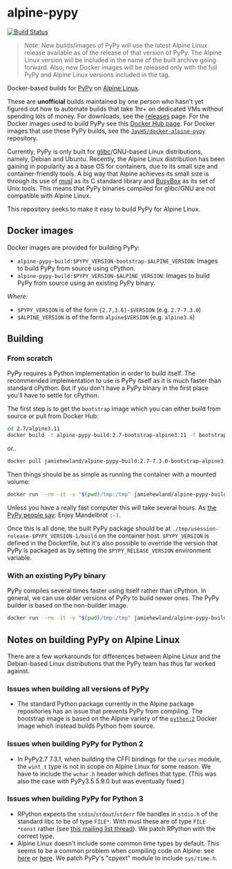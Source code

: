 # alpine-pypy

[![Build Status](https://img.shields.io/travis/JayH5/alpine-pypy/master.svg)](https://travis-ci.org/JayH5/alpine-pypy)

> *Note:* New builds/images of PyPy will use the latest Alpine Linux release available as of the release of that version of PyPy. The Alpine Linux version will be included in the name of the built archive going forward. Also, new Docker images will be released only with the full PyPy and Alpine Linux versions included in the tag.

Docker-based builds for [PyPy](http://pypy.org) on [Alpine Linux](http://www.alpinelinux.org).

These are **unofficial** builds maintained by one person who hasn't yet figured out how to automate builds that take 1hr+ on dedicated VMs without spending lots of money. For downloads, see the [releases](https://github.com/JayH5/alpine-pypy/releases) page. For the Docker images used to build PyPy see this [Docker Hub page](https://hub.docker.com/r/jamiehewland/alpine-pypy-build/). For Docker images that use these PyPy builds, see the [`JayH5/docker-alpine-pypy`](https://github.com/JayH5/docker-alpine-pypy/) repository.

Currently, PyPy is only built for [glibc](https://www.gnu.org/software/libc/)/GNU-based Linux distributions, namely, Debian and Ubuntu. Recently, the Alpine Linux distribution has been gaining in popularity as a base OS for containers, due to its small size and container-friendly tools. A big way that Alpine achieves its small size is through its use of [musl](https://www.musl-libc.org) as its C standard library and [BusyBox](https://busybox.net) as its set of Unix tools. This means that PyPy binaries compiled for glibc/GNU are not compatible with Alpine Linux.

This repository seeks to make it easy to build PyPy for Alpine Linux.

## Docker images

Docker images are provided for building PyPy:

* `alpine-pypy-build:$PYPY_VERSION-bootstrap-$ALPINE_VERSION`: Images to build PyPy from source using cPython.
* `alpine-pypy-build:$PYPY_VERSION-$ALPINE_VERSION`: Images to build PyPy from source using an existing PyPy binary.

*Where:*

* `$PYPY_VERSION` is of the form `{2.7,3.6}-$VERSION` (e.g. `2.7-7.3.0`)
* `$ALPINE_VERSION` is of the form `alpine$VERSION` (e.g. `alpine3.6`)

## Building

### From scratch

PyPy requires a Python implementation in order to build itself. The recommended implementation to use is PyPy itself as it is much faster than standard cPython. But if you don't have a PyPy binary in the first place you'll have to settle for cPython.

The first step is to get the `bootstrap` image which you can either build from source or pull from Docker Hub:

```sh
cd 2.7/alpine3.11
docker build -t alpine-pypy-build:2.7-bootstrap-alpine3.11 -f bootstrap/Dockerfile .
```

or..

```sh
docker pull jamiehewland/alpine-pypy-build:2.7-7.3.0-bootstrap-alpine3.11
```

Then things should be as simple as running the container with a mounted volume:

```sh
docker run --rm -it -v "$(pwd)/tmp:/tmp" jamiehewland/alpine-pypy-build:2.7-7.3.0-bootstrap-alpine3.11
```

Unless you have a really fast computer this will take several hours. As [the PyPy people say](http://pypy.org/download.html#building-from-source): Enjoy Mandelbrot `:-)`.

Once this is all done, the built PyPy package should be at `./tmp/usession-release-$PYPY_VERSION-1/build` on the container host. `$PYPY_VERSION` is defined in the Dockerfile, but it's also possible to override the version that PyPy is packaged as by setting the `$PYPY_RELEASE_VERSION` environment variable.

### With an existing PyPy binary

PyPy compiles several times faster using itself rather than cPython. In general, we can use older versions of PyPy to build newer ones. The PyPy builder is based on the non-builder image.

```sh
docker run --rm -it -v "$(pwd)/tmp:/tmp" jamiehewland/alpine-pypy-build:2.7-7.3.0-alpine3.11
```

## Notes on building PyPy on Alpine Linux

There are a few workarounds for differences between Alpine Linux and the Debian-based Linux distributions that the PyPy team has thus far worked against.

### Issues when building all versions of PyPy

* The standard Python package currently in the Alpine package repositories has an issue that prevents PyPy from compiling. The bootstrap image is based on the Alpine variety of the [`python:2`](https://hub.docker.com/_/python/) Docker image which instead builds Python from source.

### Issues when building PyPy for Python 2

* In PyPy2.7 7.3.1, when building the CFFI bindings for the `curses` module, the `wint_t` type is not in scope on Alpine Linux for some reason. We have to include the `wchar.h` header which defines that type. (This was also the case with PyPy3.5 5.9.0 but was eventually fixed.)

### Issues when building PyPy for Python 3

* RPython expects the `stdin`/`stdout`/`stderr` file handles in `stdio.h` of the standard libc to be of type `FILE*`. With musl these are of type `FILE *const` rather (see [this mailing list thread](https://www.openwall.com/lists/musl/2018/02/02/2)). We patch RPython with the correct type.
* Alpine Linux doesn't include some common time types by default. This seems to be a common problem when compiling code on Alpine: see [here](https://stackoverflow.com/questions/35614923/errors-compiling-mesos-on-alpine-linux) or [here](https://github.com/tesseract-ocr/tesseract/issues/2632). We patch PyPy's "cpyext" module to include `sys/time.h`.
